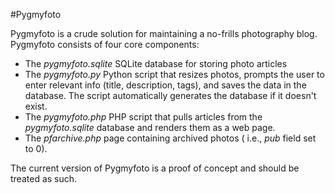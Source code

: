 #Pygmyfoto

Pygmyfoto is a crude solution for maintaining a no-frills photography blog. Pygmyfoto consists of four core components:

* The *pygmyfoto.sqlite* SQLite database for storing photo articles
* The *pygmyfoto.py* Python script that resizes photos, prompts the user to enter relevant info (title, description, tags), and saves the data in the database. The script automatically generates the database if it doesn't exist.
* The *pygmyfoto.php* PHP script that pulls articles from the *pygmyfoto.sqlite* database and renders them as a web page.
* The *pfarchive.php* page containing archived photos ( i.e., *pub* field set to 0).

The current version of Pygmyfoto is a proof of concept and should be treated as such.